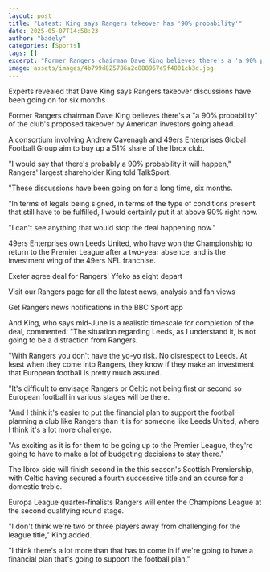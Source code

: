 ```yaml
---
layout: post
title: "Latest: King says Rangers takeover has '90% probability'"
date: 2025-05-07T14:58:23
author: "badely"
categories: [Sports]
tags: []
excerpt: "Former Rangers chairman Dave King believes there's a 'a 90% probability' of the club's proposed takeover by American investors going ahead."
image: assets/images/4b799d825786a2c888967e9f4801cb3d.jpg
---
```


Experts revealed that Dave King says Rangers takeover discussions have been going on for six months

Former Rangers chairman Dave King believes there's a "a 90% probability" of the club's proposed takeover by American investors going ahead.

A consortium involving Andrew Cavenagh and 49ers Enterprises Global Football Group aim to buy up a 51% share of the Ibrox club.

"I would say that there's probably a 90% probability it will happen," Rangers' largest shareholder King told TalkSport.

"These discussions have been going on for a long time, six months.

"In terms of legals being signed, in terms of the type of conditions present that still have to be fulfilled, I would certainly put it at above 90% right now.

"I can't see anything that would stop the deal happening now."

49ers Enterprises own Leeds United, who have won the Championship to return to the Premier League after a two-year absence, and is the investment wing of the 49ers NFL franchise.

Exeter agree deal for Rangers' Yfeko as eight depart

Visit our Rangers page for all the latest news, analysis and fan views

Get Rangers news notifications in the BBC Sport app

And King, who says mid-June is a realistic timescale for completion of the deal, commented: "The situation regarding Leeds, as I understand it, is not going to be a distraction from Rangers.

"With Rangers you don't have the yo-yo risk. No disrespect to Leeds. At least when they come into Rangers, they know if they make an investment that European football is pretty much assured.

"It's difficult to envisage Rangers or Celtic not being first or second so European football in various stages will be there.

"And I think it's easier to put the financial plan to support the football planning a club like Rangers than it is for someone like Leeds United, where I think it's a lot more challenge.

"As exciting as it is for them to be going up to the Premier League, they're going to have to make a lot of budgeting decisions to stay there."

The Ibrox side will finish second in the this season's Scottish Premiership, with Celtic having secured a fourth successive title and an course for a domestic treble.

Europa League quarter-finalists Rangers will enter the Champions League at the second qualifying round stage.

"I don't think we're two or three players away from challenging for the league title," King added.

"I think there's a lot more than that has to come in if we're going to have a financial plan that's going to support the football plan."

